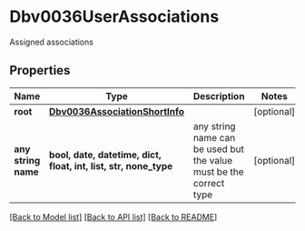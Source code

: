 # Dbv0036UserAssociations

Assigned associations

## Properties
Name | Type | Description | Notes
------------ | ------------- | ------------- | -------------
**root** | [**Dbv0036AssociationShortInfo**](Dbv0036AssociationShortInfo.md) |  | [optional] 
**any string name** | **bool, date, datetime, dict, float, int, list, str, none_type** | any string name can be used but the value must be the correct type | [optional]

[[Back to Model list]](../README.md#documentation-for-models) [[Back to API list]](../README.md#documentation-for-api-endpoints) [[Back to README]](../README.md)


